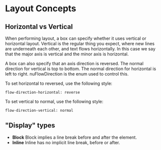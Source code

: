 Layout Concepts
===============

Horizontal vs Vertical
----------------------
When performing layout, a box can specify whether it uses
vertical or horizontal layout. Vertical is the regular thing
you expect, where new lines are underneath each other, and text
flows horizontally. In this case we say that the major axis
is vertical and the minor axis is horizontal.

A box can also specify that an axis direction is reversed.
The normal direction for vertical is top to bottom.
The normal direction for horizontal is left to right.
nuFlowDirection is the enum used to control this.

To set horizontal to reversed, use the following style:

	flow-direction-horizontal: reverse

To set vertical to normal, use the following style:

	flow-direction-vertical: normal

"Display" types
---------------
* __Block__ Block implies a line break before and after the element.
* __Inline__ Inline has no implicit line break, before or after.